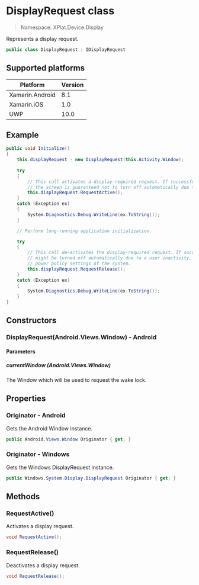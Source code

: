 # DisplayRequest class

> Namespace: XPlat.Device.Display

Represents a display request.

```csharp
public class DisplayRequest : IDisplayRequest
```

## Supported platforms

| Platform | Version |
| --- | --- |
| Xamarin.Android | 8.1 |
| Xamarin.iOS  | 1.0 |
| UWP | 10.0 | 

## Example

```csharp
public void Initialize()
{
    this.displayRequest - new DisplayRequest(this.Activity.Window);
    
    try
    {
        // This call activates a display-required request. If successful,  
        // the screen is guaranteed not to turn off automatically due to user inactivity. 
        this.displayRequest.RequestActive();
    }
    catch (Exception ex)
    {
        System.Diagnostics.Debug.WriteLine(ex.ToString());
    }

    // Perform long-running application initialization.

    try
    {
        // This call de-activates the display-required request. If successful, the screen 
        // might be turned off automatically due to a user inactivity, depending on the 
        // power policy settings of the system. 
        this.displayRequest.RequestRelease();
    }
    catch (Exception ex)
    {
        System.Diagnostics.Debug.WriteLine(ex.ToString());
    }
}
```

## Constructors

### DisplayRequest(Android.Views.Window) - Android

#### Parameters
##### currentWindow (Android.Views.Window)
The Window which will be used to request the wake lock.

## Properties

### Originator - Android

Gets the Android Window instance.

```csharp
public Android.Views.Window Originator { get; }
```

### Originator - Windows

Gets the Windows DisplayRequest instance.

```csharp
public Windows.System.Display.DisplayRequest Originator { get; }
```

## Methods

### RequestActive()

Activates a display request.

```csharp
void RequestActive();
```

### RequestRelease()

Deactivates a display request.

```csharp
void RequestRelease();
```